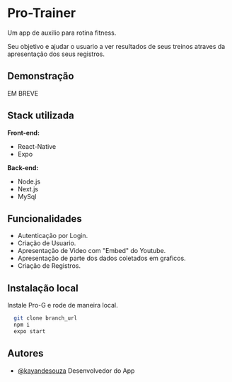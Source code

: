 
# Pro-Trainer

Um app de auxilio para rotina fitness. 

Seu objetivo e ajudar o usuario a ver resultados de seus treinos atraves da apresentação dos seus registros.


## Demonstração

EM BREVE


## Stack utilizada

**Front-end:**

- React-Native
- Expo

**Back-end:** 

- Node.js
- Next.js
- MySql


## Funcionalidades

- Autenticação por Login.
- Criação de Usuario.
- Apresentação de Video com "Embed" do Youtube.
- Apresentação de parte dos dados coletados em graficos.
- Criação de Registros.


## Instalação local

Instale Pro-G e rode de maneira local.

```bash
  git clone branch_url
  npm i
  expo start
```
    
## Autores

- [@kayandesouza](https://github.com/KayandeSouzaPereira) Desenvolvedor do App


